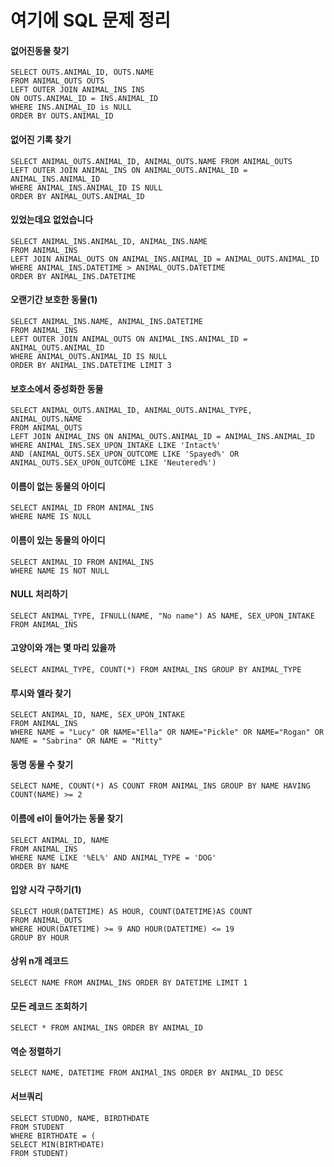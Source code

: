 # 여기에 SQL 문제 정리



#### 없어진동물 찾기

```mysql
SELECT OUTS.ANIMAL_ID, OUTS.NAME
FROM ANIMAL_OUTS OUTS
LEFT OUTER JOIN ANIMAL_INS INS
ON OUTS.ANIMAL_ID = INS.ANIMAL_ID
WHERE INS.ANIMAL_ID is NULL
ORDER BY OUTS.ANIMAL_ID
```

#### 없어진 기록 찾기

```mysql
SELECT ANIMAL_OUTS.ANIMAL_ID, ANIMAL_OUTS.NAME FROM ANIMAL_OUTS
LEFT OUTER JOIN ANIMAL_INS ON ANIMAL_OUTS.ANIMAL_ID = ANIMAL_INS.ANIMAL_ID
WHERE ANIMAL_INS.ANIMAL_ID IS NULL
ORDER BY ANIMAL_OUTS.ANIMAL_ID
```

#### 있었는데요 없었습니다

```mysql
SELECT ANIMAL_INS.ANIMAL_ID, ANIMAL_INS.NAME
FROM ANIMAL_INS
LEFT JOIN ANIMAL_OUTS ON ANIMAL_INS.ANIMAL_ID = ANIMAL_OUTS.ANIMAL_ID
WHERE ANIMAL_INS.DATETIME > ANIMAL_OUTS.DATETIME
ORDER BY ANIMAL_INS.DATETIME
```

#### 오랜기간 보호한 동물(1)

```mysql
SELECT ANIMAL_INS.NAME, ANIMAL_INS.DATETIME 
FROM ANIMAL_INS
LEFT OUTER JOIN ANIMAL_OUTS ON ANIMAL_INS.ANIMAL_ID = ANIMAL_OUTS.ANIMAL_ID
WHERE ANIMAL_OUTS.ANIMAL_ID IS NULL
ORDER BY ANIMAL_INS.DATETIME LIMIT 3
```

#### 보호소에서 중성화한 동물

```mysql
SELECT ANIMAL_OUTS.ANIMAL_ID, ANIMAL_OUTS.ANIMAL_TYPE, ANIMAL_OUTS.NAME
FROM ANIMAL_OUTS
LEFT JOIN ANIMAL_INS ON ANIMAL_OUTS.ANIMAL_ID = ANIMAL_INS.ANIMAL_ID
WHERE ANIMAL_INS.SEX_UPON_INTAKE LIKE 'Intact%'
AND (ANIMAL_OUTS.SEX_UPON_OUTCOME LIKE 'Spayed%' OR ANIMAL_OUTS.SEX_UPON_OUTCOME LIKE 'Neutered%')
```

#### 이름이 없는 동물의 아이디

```mysql
SELECT ANIMAL_ID FROM ANIMAL_INS
WHERE NAME IS NULL
```

#### 이름이 있는 동물의 아이디

```mysql
SELECT ANIMAL_ID FROM ANIMAL_INS
WHERE NAME IS NOT NULL
```

#### NULL 처리하기

```mysql
SELECT ANIMAL_TYPE, IFNULL(NAME, "No name") AS NAME, SEX_UPON_INTAKE
FROM ANIMAL_INS
```

#### 고양이와 개는 몇 마리 있을까

```mysql
SELECT ANIMAL_TYPE, COUNT(*) FROM ANIMAL_INS GROUP BY ANIMAL_TYPE
```

#### 루시와 엘라 찾기

```mysql
SELECT ANIMAL_ID, NAME, SEX_UPON_INTAKE
FROM ANIMAL_INS
WHERE NAME = "Lucy" OR NAME="Ella" OR NAME="Pickle" OR NAME="Rogan" OR NAME = "Sabrina" OR NAME = "Mitty"
```

#### 동명 동물 수 찾기

```mysql
SELECT NAME, COUNT(*) AS COUNT FROM ANIMAL_INS GROUP BY NAME HAVING COUNT(NAME) >= 2
```

#### 이름에 el이 들어가는 동물 찾기

```mysql
SELECT ANIMAL_ID, NAME
FROM ANIMAL_INS
WHERE NAME LIKE '%EL%' AND ANIMAL_TYPE = 'DOG'
ORDER BY NAME
```

#### 입양 시각 구하기(1)

```mysql
SELECT HOUR(DATETIME) AS HOUR, COUNT(DATETIME)AS COUNT 
FROM ANIMAL_OUTS 
WHERE HOUR(DATETIME) >= 9 AND HOUR(DATETIME) <= 19 
GROUP BY HOUR
```

#### 상위 n개 레코드

```mysql
SELECT NAME FROM ANIMAL_INS ORDER BY DATETIME LIMIT 1
```

#### 모든 레코드 조회하기

```mysql
SELECT * FROM ANIMAL_INS ORDER BY ANIMAL_ID
```

#### 역순 정렬하기

```mysql
SELECT NAME, DATETIME FROM ANIMAl_INS ORDER BY ANIMAL_ID DESC
```

#### 서브쿼리

```mysql
SELECT STUDNO, NAME, BIRDTHDATE 
FROM STUDENT
WHERE BIRTHDATE = (
SELECT MIN(BIRTHDATE)
FROM STUDENT)
```

